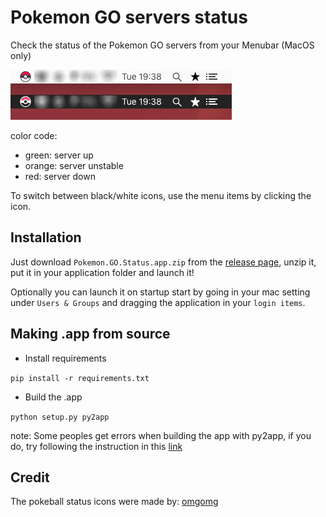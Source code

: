 # Pokemon GO servers status

Check the status of the Pokemon GO servers from your Menubar (MacOS only)

![Demo](demo.png)

color code:

- green: server up
- orange: server unstable
- red: server down

To switch between black/white icons, use the menu items by clicking the icon.

## Installation

Just download `Pokemon.GO.Status.app.zip` from the [release page](https://github.com/Lacsap-/pokemon-go-status/releases/tag/0.1), unzip it, put it in your application folder and launch it!

Optionally you can launch it on startup start by going in your mac setting under `Users & Groups` and dragging the application in your `login items`.

## Making .app from source

- Install requirements

```pip install -r requirements.txt ```

- Build the .app

``` python setup.py py2app ```

note: Some peoples get errors when building the app with py2app,
if you do, try following the instruction in this
[link](http://stackoverflow.com/questions/25394320/py2app-modulegraph-missing-scan-code/29449144#29449144)

## Credit

The pokeball status icons were made by: [omgomg](https://github.com/omgmog)
